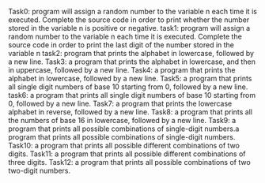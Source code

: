Task0: program will assign a random number to the variable n each time it is executed. Complete the source code in order to print whether the number stored in the variable n is positive or negative.
task1: program will assign a random number to the variable n each time it is executed. Complete the source code in order to print the last digit of the number stored in the variable n
task2:  program that prints the alphabet in lowercase, followed by a new line.
Task3: a program that prints the alphabet in lowercase, and then in uppercase, followed by a new line.
Task4: a program that prints the alphabet in lowercase, followed by a new line.
Task5: a program that prints all single digit numbers of base 10 starting from 0, followed by a new line.
task6: a program that prints all single digit numbers of base 10 starting from 0, followed by a new line.
Task7: a program that prints the lowercase alphabet in reverse, followed by a new line.
Task8: a program that prints all the numbers of base 16 in lowercase, followed by a new line.
Task9: a program that prints all possible combinations of single-digit numbers.a program that prints all possible combinations of single-digit numbers.
Task10: a program that prints all possible different combinations of two digits.
Task11: a program that prints all possible different combinations of three digits.
Task12: a program that prints all possible combinations of two two-digit numbers.
